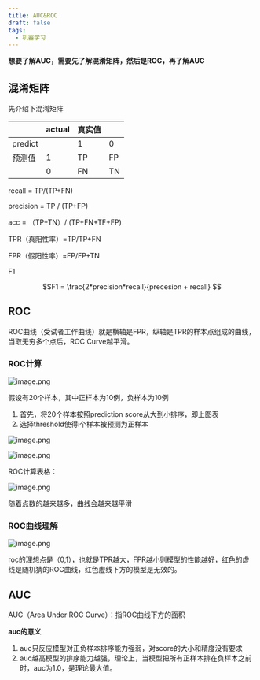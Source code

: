 ```yaml
---
title: AUC&ROC
draft: false
tags:
  - 机器学习
---
```

 
**想要了解AUC，需要先了解混淆矩阵，然后是ROC，再了解AUC**

## 混淆矩阵

先介绍下混淆矩阵

|         | actual | 真实值 |     |
| ------- | ------ | --- | --- |
| predict |        | 1   | 0   |
| 预测值     | 1      | TP  | FP  |
|         | 0      | FN  | TN  |

recall = TP/(TP+FN)

precision = TP / (TP+FP)

acc = （TP+TN）/ (TP+FN+TF+FP)

TPR（真阳性率）=TP/TP+FN

FPR（假阳性率）=FP/FP+TN

F1

$$F1 = \frac{2*precision*recall}{precesion + recall} $$

## ROC

ROC曲线（受试者工作曲线）就是横轴是FPR，纵轴是TPR的样本点组成的曲线，当取无穷多个点后，ROC Curve越平滑。

### ROC计算

![image.png](https://build-web.oss-cn-qingdao.aliyuncs.com/my_pic_file/20250301082553.png)


假设有20个样本，其中正样本为10例，负样本为10例

1. 首先，将20个样本按照prediction score从大到小排序，即上图表
2. 选择threshold使得i个样本被预测为正样本

![image.png](https://build-web.oss-cn-qingdao.aliyuncs.com/my_pic_file/20250301082600.png)


![image.png](https://build-web.oss-cn-qingdao.aliyuncs.com/my_pic_file/20250301082607.png)


ROC计算表格：

![image.png](https://build-web.oss-cn-qingdao.aliyuncs.com/my_pic_file/20250301082617.png)


随着点数的越来越多，曲线会越来越平滑

### ROC曲线理解

![image.png](https://build-web.oss-cn-qingdao.aliyuncs.com/my_pic_file/20250301082625.png)


roc的理想点是（0,1），也就是TPR越大，FPR越小则模型的性能越好，红色的虚线是随机猜的ROC曲线，红色虚线下方的模型是无效的。

## AUC

AUC（Area Under ROC Curve）：指ROC曲线下方的面积

**auc的意义**

1. auc只反应模型对正负样本排序能力强弱，对score的大小和精度没有要求
2. auc越高模型的排序能力越强，理论上，当模型把所有正样本排在负样本之前时，auc为1.0，是理论最大值。